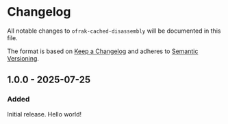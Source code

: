 # Changelog
All notable changes to `ofrak-cached-disassembly` will be documented in this file.

The format is based on [Keep a Changelog](https://keepachangelog.com/en/1.0.0/) and adheres to [Semantic Versioning](https://semver.org/spec/v2.0.0.html).

## 1.0.0 - 2025-07-25
### Added
Initial release. Hello world!